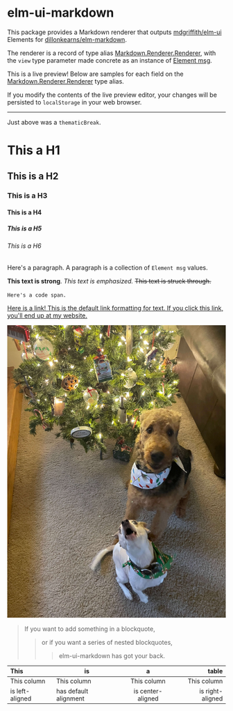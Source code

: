 # elm-ui-markdown

This package provides a Markdown renderer that outputs [mdgriffith/elm-ui](https://package.elm-lang.org/packages/mdgriffith/elm-ui/latest/) Elements for [dillonkearns/elm-markdown](https://package.elm-lang.org/packages/dillonkearns/elm-markdown/latest/).

The renderer is a record of type alias [Markdown.Renderer.Renderer](https://package.elm-lang.org/packages/dillonkearns/elm-markdown/latest/Markdown-Renderer#Renderer), with the `view` type parameter made concrete as an instance of [Element msg](https://package.elm-lang.org/packages/mdgriffith/elm-ui/latest/Element#Element).

This is a live preview! Below are samples for each field on the [Markdown.Renderer.Renderer](https://package.elm-lang.org/packages/dillonkearns/elm-markdown/latest/Markdown-Renderer#Renderer) type alias.

If you modify the contents of the live preview editor, your changes will be persisted to `localStorage` in your web browser.

----

Just above was a `thematicBreak`.

# This a H1
## This is a H2
### This is a H3
#### This is a H4
##### This is a H5
###### This is a H6

Here's a paragraph. A paragraph is a collection of `Element msg` values.

**This text is strong**. _This text is emphasized._ ~~This text is struck through.~~

`Here's a code span.`

[Here is a link! This is the default link formatting for text. If you click this link, you'll end up at my website.](https://pavlick.dev)

![Naughty Dogs](./noodle-and-baloney.webp "These are my dogs, Noodle and Baloney. They are here to show you how easy it is to add an image in a Markdown document. They have not ever done anything naughty.")

> If you want to add something in a blockquote,
> > or if you want a series of nested blockquotes,
> > > elm-ui-markdown has got your back.

|This|is|a|table|
|:---|--|:-:|----:|
|This column|This column|This column|This column|
|is left-aligned|has default alignment|is center-aligned|is right-aligned|